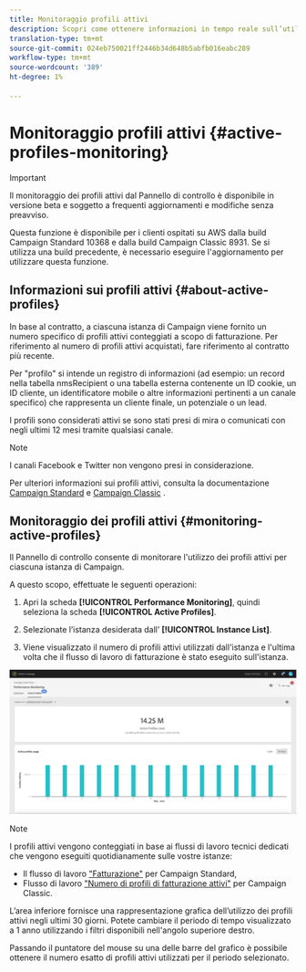 ```yaml
---
title: Monitoraggio profili attivi
description: Scopri come ottenere informazioni in tempo reale sull’utilizzo e l’evoluzione più recenti e storici dei profili attivi per ciascuna delle istanze della campagna.
translation-type: tm+mt
source-git-commit: 024eb750021ff2446b34d648b5abfb016eabc289
workflow-type: tm+mt
source-wordcount: '389'
ht-degree: 1%

---
```



# Monitoraggio profili attivi {#active-profiles-monitoring}

>[!IMPORTANT]
>
>Il monitoraggio dei profili attivi dal Pannello di controllo è disponibile in versione beta e soggetto a frequenti aggiornamenti e modifiche senza preavviso.
>
>Questa funzione è disponibile per i clienti ospitati su AWS dalla build Campaign Standard 10368 e dalla build Campaign Classic 8931. Se si utilizza una build precedente, è necessario eseguire l&#39;aggiornamento per utilizzare questa funzione.

## Informazioni sui profili attivi {#about-active-profiles}

In base al contratto, a ciascuna istanza di Campaign viene fornito un numero specifico di profili attivi conteggiati a scopo di fatturazione. Per riferimento al numero di profili attivi acquistati, fare riferimento al contratto più recente.

Per &quot;profilo&quot; si intende un registro di informazioni (ad esempio: un record nella tabella nmsRecipient o una tabella esterna contenente un ID cookie, un ID cliente, un identificatore mobile o altre informazioni pertinenti a un canale specifico) che rappresenta un cliente finale, un potenziale o un lead.

I profili sono considerati attivi se sono stati presi di mira o comunicati con negli ultimi 12 mesi tramite qualsiasi canale.

>[!NOTE]
>
>I canali Facebook e Twitter non vengono presi in considerazione.

Per ulteriori informazioni sui profili attivi, consulta la documentazione [Campaign Standard](https://docs.adobe.com/content/help/en/campaign-standard/using/profiles-and-audiences/managing-profiles/active-profiles.html) e [Campaign Classic](https://docs.adobe.com/content/help/en/campaign-classic/using/getting-started/profile-management/about-profiles.html#active-profiles) .

## Monitoraggio dei profili attivi {#monitoring-active-profiles}

Il Pannello di controllo consente di monitorare l&#39;utilizzo dei profili attivi per ciascuna istanza di Campaign.

A questo scopo, effettuate le seguenti operazioni:

1. Apri la scheda **[!UICONTROL Performance Monitoring]**, quindi seleziona la scheda **[!UICONTROL Active Profiles]**.

1. Selezionate l’istanza desiderata dall’ **[!UICONTROL Instance List]**.

1. Viene visualizzato il numero di profili attivi utilizzati dall&#39;istanza e l&#39;ultima volta che il flusso di lavoro di fatturazione è stato eseguito sull&#39;istanza.

![](assets/active-profiles-graph.png)

>[!NOTE]
>
>I profili attivi vengono conteggiati in base ai flussi di lavoro tecnici dedicati che vengono eseguiti quotidianamente sulle vostre istanze:
>
>* Il flusso di lavoro [&quot;Fatturazione&quot;](https://docs.adobe.com/help/en/campaign-standard/using/administrating/application-settings/technical-workflows.html) per Campaign Standard,
>* Flusso di lavoro [&quot;Numero di profili di fatturazione attivi&quot;](https://docs.adobe.com/content/help/en/campaign-classic/using/automating-with-workflows/technical-workflows/deliveries.html) per Campaign Classic.


L’area inferiore fornisce una rappresentazione grafica dell’utilizzo dei profili attivi negli ultimi 30 giorni. Potete cambiare il periodo di tempo visualizzato a 1 anno utilizzando i filtri disponibili nell&#39;angolo superiore destro.

Passando il puntatore del mouse su una delle barre del grafico è possibile ottenere il numero esatto di profili attivi utilizzati per il periodo selezionato.
